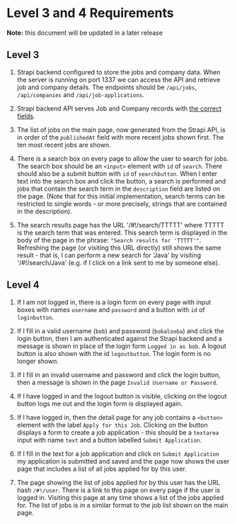 # Level 3 and 4 Requirements

__Note:__ this document will be updated in a later release

## Level 3

1. Strapi backend configured to store the jobs and company data.  When the server
is running on port 1337 we can access the API and retrieve job and company details.
The endpoints should be `/api/jobs`, `/api/companies` and `/api/job-applications`.

2. Strapi backend API serves Job and Company records with [the correct fields](data.md).

3. The list of jobs on the main page, now generated from the Strapi API,
is in order of the `publishedAt` field
with more recent jobs shown first.   The ten most recent jobs are shown.  

4. There is a search box on every page to allow the user to search for jobs. 
The search box should be an `<input>` element with `id` of `search`. There
should also be a submit button with `id` of `searchbutton`. 
When I enter text into the search box and click the button, a search is performed
and jobs that contain the search term in the `description` field are
listed on the page.  (Note that for this initial implementation, search
terms can be restricted to single words - or more precisely, strings that are
contained in the description).

5. The search results page has the URL '/#!/search/TTTTT' where TTTTT is the 
search term that was entered.  This search term is displayed in the body
of the page in the phrase: `"Search results for 'TTTTT'"`.   Refreshing
the page (or visiting this URL directly) still shows the same result - that
is, I can perform a new search for 'Java' by visiting '/#!/search/Java' (e.g.
if I click on a link sent to me by someone else).

## Level 4

1. If I am not logged in, there is a login form on every page with input
boxes with names `username` and `password` and a button with `id` of `loginbutton`.

2. If I fill in a valid username (`bob`) and password (`bobalooba`) and click
the login button, then I am authenticated against the Strapi backend and a
message is shown in place of the login form `Logged in as bob`.  A 
logout button is also shown with the id `logoutbutton`.  The login form
is no longer shown.

3. If I fill in an invalid username and password and click the login button,
then a message is shown in the page `Invalid Username or Password`.  

4. If I have logged in and the logout button is visible, clicking on the 
logout button logs me out and the login form is displayed again.

5. If I have logged in, then the detail page for any job contains a
`<button>` element with the label `Apply for this Job`.  Clicking on the button
displays a form to create a job application - this should be a `textarea`
input with name `text` and a button labelled `Submit Application`.

6. If I fill in the text for a job application and click on `Submit Application`
my application is submitted and saved and the page now shows the
user page that includes a list of all jobs applied for by this user.

7. The page showing the list of jobs applied for by this user has
the URL hash `/#!/user`.  There is a link to this page on every
page if the user is logged in.  Visiting this page at any time
shows a list of the jobs applied for.  The list of jobs is in a
similar format to the job list shown on the main page. 

